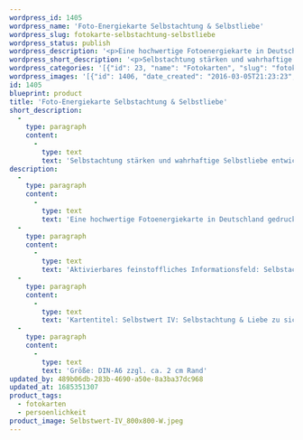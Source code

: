 ```yaml
---
wordpress_id: 1405
wordpress_name: 'Foto-Energiekarte Selbstachtung & Selbstliebe'
wordpress_slug: fotokarte-selbstachtung-selbstliebe
wordpress_status: publish
wordpress_description: '<p>Eine hochwertige Fotoenergiekarte in Deutschland gedruckt und in Handarbeit laminiert.  Sie ist in Postkartengröße (DIN-A6) gut zu transportieren und kann auch auf den Körper aufgelegt werden.</p><p>Aktivierbares feinstoffliches Informationsfeld: Selbstachtung - Würde - Selbstliebe: Die Karten der Reihe "Selbstwert" repräsentieren Energiefelder eines natürlichen Selbstbewusstseins, gekoppelt mit Selbstachtung. Im vierten Energiefeld dieser Reihe "Selbstachtung &amp; Selbstliebe" wird die Achtung des eigenen Selbst und die Liebe zu sich selbst wird als das selbstverständlich angesehen. Beides steht in der Relation zur achtungsvollen und liebenden Haltung zu anderen Menschen.</p><p>Kartentitel: Selbstwert IV: Selbstachtung &amp; Liebe zu sich selbst. Reihe: Selbstwert. Schwingung: Grün</p><p>Größe: DIN-A6 zzgl. ca. 2 cm Rand<br />Andere Formate sind individuell für Sie innerhalb weniger Tage herstellbar. Bitte kontaktieren Sie uns hierfür unter <a href="mailto:info@elvedenverlag.de">info@elvedenverlag.de</a>.</p><p><a href="https://my.feenbaum.de/anwendung-energiebilder-foto-laminiert/">Anwendungshinweise</a>      <a href="https://my.feenbaum.de/produktinformationen-fotokarten/">Produktinformationen</a></p>'
wordpress_short_description: '<p>Selbstachtung stärken und wahrhaftige Selbstliebe entwickeln<br /><em>Hinweis: Das Wasserzeichen „Elveden Verlag Energiebild“ wird nicht mit gedruckt</em></p>'
wordpress_categories: '[{"id": 23, "name": "Fotokarten", "slug": "fotokarten"}, {"id": 37, "name": "Pers\u00f6nlichkeit", "slug": "persoenlichkeit"}]'
wordpress_images: '[{"id": 1406, "date_created": "2016-03-05T21:23:23", "date_created_gmt": "2016-03-05T19:23:23", "date_modified": "2016-03-05T21:23:23", "date_modified_gmt": "2016-03-05T19:23:23", "src": "https://my.feenbaum.de/wp-content/uploads/2016/03/Selbstwert-IV_800x800-W.jpeg", "name": "Selbstwert IV_800x800-W", "alt": ""}]'
id: 1405
blueprint: product
title: 'Foto-Energiekarte Selbstachtung & Selbstliebe'
short_description:
  -
    type: paragraph
    content:
      -
        type: text
        text: 'Selbstachtung stärken und wahrhaftige Selbstliebe entwickeln'
description:
  -
    type: paragraph
    content:
      -
        type: text
        text: 'Eine hochwertige Fotoenergiekarte in Deutschland gedruckt und in Handarbeit laminiert.  Sie ist in Postkartengröße (DIN-A6) gut zu transportieren und kann auch auf den Körper aufgelegt werden.'
  -
    type: paragraph
    content:
      -
        type: text
        text: 'Aktivierbares feinstoffliches Informationsfeld: Selbstachtung - Würde - Selbstliebe: Die Karten der Reihe "Selbstwert" repräsentieren Energiefelder eines natürlichen Selbstbewusstseins, gekoppelt mit Selbstachtung. Im vierten Energiefeld dieser Reihe "Selbstachtung & Selbstliebe" wird die Achtung des eigenen Selbst und die Liebe zu sich selbst wird als das selbstverständlich angesehen. Beides steht in der Relation zur achtungsvollen und liebenden Haltung zu anderen Menschen.'
  -
    type: paragraph
    content:
      -
        type: text
        text: 'Kartentitel: Selbstwert IV: Selbstachtung & Liebe zu sich selbst. Reihe: Selbstwert. Schwingung: Grün'
  -
    type: paragraph
    content:
      -
        type: text
        text: 'Größe: DIN-A6 zzgl. ca. 2 cm Rand'
updated_by: 489b06db-283b-4690-a50e-8a3ba37dc968
updated_at: 1685351307
product_tags:
  - fotokarten
  - persoenlichkeit
product_image: Selbstwert-IV_800x800-W.jpeg
---
```

